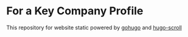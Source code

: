 # For a Key Company Profile

This repository for website static powered by [gohugo](https://github.com/gohugoio/hugo) and [hugo-scroll](https://github.com/janraasch/hugo-scroll)
